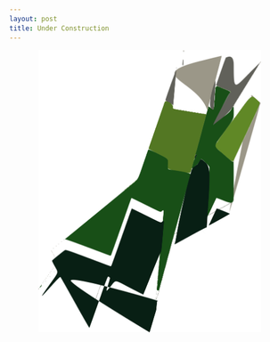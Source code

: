 ```yaml
---
layout: post
title: Under Construction
---
```

<div style="text-align:center"><img src="./images/construction.png" width="400" /></div>

